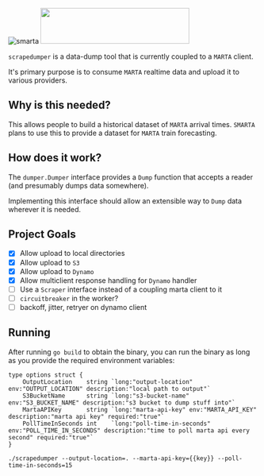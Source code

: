 ![smarta](https://user-images.githubusercontent.com/8289478/57379460-f873e280-7174-11e9-9c32-b737bc49650c.png)
<img src="https://user-images.githubusercontent.com/8289478/56633099-d6357d00-662a-11e9-9592-0c58dab8ca55.png" width="300" height="72" />

`scrapedumper` is a data-dump tool that is currently coupled to a `MARTA` client.

It's primary purpose is to consume `MARTA` realtime data and upload it to various providers.

## Why is this needed?
This allows people to build a historical dataset of `MARTA` arrival times.  `SMARTA` plans to use this to provide a dataset for `MARTA` train forecasting.

## How does it work?
The `dumper.Dumper` interface provides a `Dump` function that accepts a reader (and presumably dumps data somewhere).

Implementing this interface should allow an extensible way to `Dump` data wherever it is needed.

## Project Goals
- [X] Allow upload to local directories
- [X] Allow upload to `S3`
- [X] Allow upload to `Dynamo`
- [X] Allow multiclient response handling for `Dynamo` handler
- [ ] Use a `Scraper` interface instead of a coupling marta client to it
- [ ] `circuitbreaker` in the worker?
- [ ] backoff, jitter, retryer on dynamo client

## Running

After running `go build` to obtain the binary, you can run the binary as long as you provide the required environment variables:
```
type options struct {
	OutputLocation    string `long:"output-location" env:"OUTPUT_LOCATION" description:"local path to output"`
	S3BucketName      string `long:"s3-bucket-name" env:"S3_BUCKET_NAME" description:"s3 bucket to dump stuff into"`
	MartaAPIKey       string `long:"marta-api-key" env:"MARTA_API_KEY" description:"marta api key" required:"true"`
	PollTimeInSeconds int    `long:"poll-time-in-seconds" env:"POLL_TIME_IN_SECONDS" description:"time to poll marta api every second" required:"true"`
}
```

`./scrapedumper --output-location=. --marta-api-key={{key}} --poll-time-in-seconds=15`
